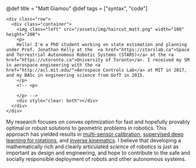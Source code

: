 @def title = "Matt Giamou"
@def tags = ["syntax", "code"]

~~~
<div class="row">
  <div class="container">
    <img class="left" src="/assets/img/haircut_matt.png" width="100" height="200">
    <p>
    Hello! I'm a PhD student working on state estimation and planning under Prof. Jonathan Kelly at the  <a href="https://starslab.ca">Space and Terrestrial Autonomous Robotic Systems (STARS)</a> at the <a href="https://utoronto.ca">University of Toronto</a>. I received my SM in aerospace engineering with the <a href="http://acl.mit.edu/">Aerospace Controls Lab</a> at MIT in 2017, and my BASc in engineering science from UofT in 2015.  
    </p>
    <!-- <p>
    
    </p> -->
    <div style="clear: both"></div>      
  </div>
</div>
~~~

My research focuses on convex optimization for fast and hopefully provably optimal or robust solutions to geometric problems in robotics. This approach has yielded results in [multi-sensor calibration](https://arxiv.org/abs/2005.08298), [supervised deep learning for rotations](https://arxiv.org/abs/2006.01031), and [inverse kinematics](https://arxiv.org/abs/1909.09318). I believe that developing a mathematically rich and clearly articulated _science_ of robotics is just as important as design and engineering, and hope to contribute to the safe and socially responsible deployment of robots and other autonomous systems.
